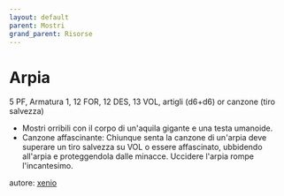 ```yaml
---
layout: default
parent: Mostri
grand_parent: Risorse
---
```


# Arpia
5 PF, Armatura 1, 12 FOR, 12 DES, 13 VOL, artigli (d6+d6) or canzone (tiro salvezza)
- Mostri orribili con il corpo di un'aquila gigante e una testa umanoide.
- Canzone affascinante: Chiunque senta la canzone di un'arpia deve superare un tiro salvezza su VOL o essere affascinato, ubbidendo all'arpia e proteggendola dalle minacce. Uccidere l'arpia rompe l'incantesimo.

autore: [xenio](https://xenioinabottle.blogspot.com)
